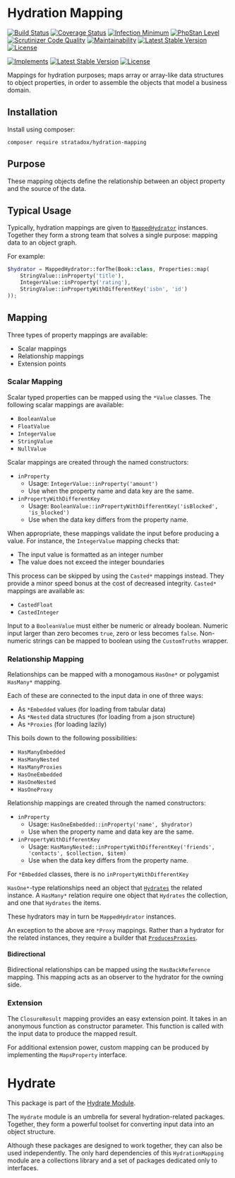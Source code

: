 # Hydration Mapping

[![Build Status](https://travis-ci.org/Stratadox/HydrationMapping.svg?branch=master)](https://travis-ci.org/Stratadox/HydrationMapping)
[![Coverage Status](https://coveralls.io/repos/github/Stratadox/HydrationMapping/badge.svg?branch=master)](https://coveralls.io/github/Stratadox/HydrationMapping?branch=master)
[![Infection Minimum](https://img.shields.io/badge/msi-100-brightgreen.svg)](https://travis-ci.org/Stratadox/HydrationMapping)
[![PhpStan Level](https://img.shields.io/badge/phpstan-7-brightgreen.svg)](https://travis-ci.org/Stratadox/HydrationMapping)
[![Scrutinizer Code Quality](https://scrutinizer-ci.com/g/Stratadox/HydrationMapping/badges/quality-score.png?b=master)](https://scrutinizer-ci.com/g/Stratadox/HydrationMapping/?branch=master)
[![Maintainability](https://api.codeclimate.com/v1/badges/cc2585ce303967dd4c7d/maintainability)](https://codeclimate.com/github/Stratadox/HydrationMapping/maintainability)
[![Latest Stable Version](https://poser.pugx.org/stratadox/hydration-mapping/v/stable)](https://packagist.org/packages/stratadox/hydration-mapping)
[![License](https://poser.pugx.org/stratadox/hydration-mapping/license)](https://packagist.org/packages/stratadox/hydration-mapping)

[![Implements](https://img.shields.io/badge/inferfaces-github-blue.svg)](https://github.com/Stratadox/HydrationMapperContracts)
[![Latest Stable Version](https://poser.pugx.org/stratadox/hydration-mapping-contracts/v/stable)](https://packagist.org/packages/stratadox/hydration-mapping-contracts)
[![License](https://poser.pugx.org/stratadox/hydration-mapping-contracts/license)](https://packagist.org/packages/stratadox/hydration-mapping-contracts)

Mappings for hydration purposes; maps array or array-like data structures to 
object properties, in order to assemble the objects that model a business domain.

## Installation

Install using composer:

`composer require stratadox/hydration-mapping`

## Purpose

These mapping objects define the relationship between an object property and the
source of the data.

## Typical Usage

Typically, hydration mappings are given to [`MappedHydrator`](https://github.com/Stratadox/Hydrator/blob/master/src/MappedHydrator.php) instances.
Together they form a strong team that solves a single purpose: mapping data to an object graph.

For example:
```php
$hydrator = MappedHydrator::forThe(Book::class, Properties::map(
    StringValue::inProperty('title'),
    IntegerValue::inProperty('rating'),
    StringValue::inPropertyWithDifferentKey('isbn', 'id')
));
```

## Mapping

Three types of property mappings are available:
- Scalar mappings
- Relationship mappings
- Extension points

### Scalar Mapping

Scalar typed properties can be mapped using the `*Value` classes.
The following scalar mappings are available:
- `BooleanValue`
- `FloatValue`
- `IntegerValue`
- `StringValue`
- `NullValue`

Scalar mappings are created through the named constructors:
- `inProperty`
    - Usage: `IntegerValue::inProperty('amount')` 
    - Use when the property name and data key are the same.
- `inPropertyWithDifferentKey`
    - Usage: `BooleanValue::inPropertyWithDifferentKey('isBlocked', 'is_blocked')`
    - Use when the data key differs from the property name.

When appropriate, these mappings validate the input before producing a value.
For instance, the `IntegerValue` mapping checks that:
- The input value is formatted as an integer number
- The value does not exceed the integer boundaries

This process can be skipped by using the `Casted*` mappings instead.
They provide a minor speed bonus at the cost of decreased integrity.
`Casted*` mappings are available as:
- `CastedFloat`
- `CastedInteger`

Input to a `BooleanValue` must either be numeric or already boolean.
Numeric input larger than zero becomes `true`, zero or less becomes `false`.
Non-numeric strings can be mapped to boolean using the `CustomTruths` wrapper.

### Relationship Mapping

Relationships can be mapped with a monogamous `HasOne*` or polygamist `HasMany*` mapping.

Each of these are connected to the input data in one of three ways:
- As `*Embedded` values (for loading from tabular data)
- As `*Nested` data structures (for loading from a json structure)
- As `*Proxies` (for loading lazily)

This boils down to the following possibilities:
- `HasManyEmbedded`
- `HasManyNested`
- `HasManyProxies`
- `HasOneEmbedded`
- `HasOneNested`
- `HasOneProxy`

Relationship mappings are created through the named constructors:
- `inProperty`
    - Usage: `HasOneEmbedded::inProperty('name', $hydrator)` 
    - Use when the property name and data key are the same.
- `inPropertyWithDifferentKey`
    - Usage: `HasManyNested::inPropertyWithDifferentKey('friends', 'contacts', $collection, $item)`
    - Use when the data key differs from the property name.

For `*Embedded` classes, there is no `inPropertyWithDifferentKey`

`HasOne*`-type relationships need an object that [`Hydrates`](https://github.com/Stratadox/HydratorContracts/blob/master/src/Hydrates.php) the related instance.
A `HasMany*` relation require one object that `Hydrates` the collection, and one that `Hydrates` the items.

These hydrators may in turn be `MappedHydrator` instances.
 

An exception to the above are `*Proxy` mappings.
Rather than a hydrator for the related instances, they require a builder that [`ProducesProxies`](https://github.com/Stratadox/ProxyContracts/blob/master/src/ProducesProxies.php).

#### Bidirectional

Bidirectional relationships can be mapped using the `HasBackReference` mapping.
This mapping acts as an observer to the hydrator for the owning side.

### Extension

The `ClosureResult` mapping provides an easy extension point.
It takes in an anonymous function as constructor parameter.
This function is called with the input data to produce the mapped result.

For additional extension power, custom mapping can be produced by implementing the `MapsProperty` interface.

# Hydrate

This package is part of the [Hydrate Module](https://github.com/Stratadox/Hydrate).

The `Hydrate` module is an umbrella for several hydration-related packages.
Together, they form a powerful toolset for converting input data into an object structure.

Although these packages are designed to work together, they can also be used independently.
The only hard dependencies of this `HydrationMapping` module are a collections library and a set of packages dedicated only to interfaces.
